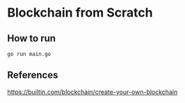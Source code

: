 # Blockchain from Scratch

## How to run
```
go run main.go
```

## References
https://builtin.com/blockchain/create-your-own-blockchain
